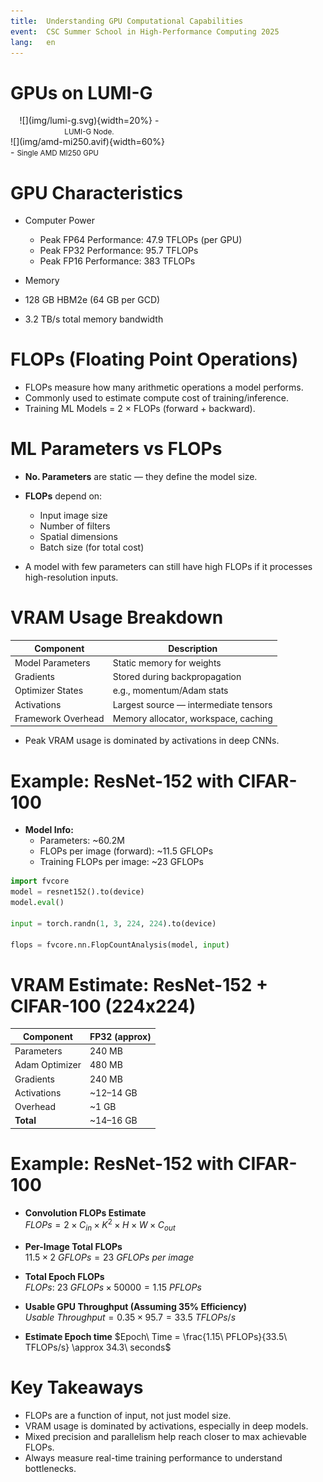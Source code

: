 ```yaml
---
title:  Understanding GPU Computational Capabilities
event:  CSC Summer School in High-Performance Computing 2025
lang:   en
---
```


# GPUs on LUMI-G

<div class="column"  style="width:50%; text-align: center;">
  ![](img/lumi-g.svg){width=20%}
  - <small>LUMI-G Node.</small>
</div>
<div class="column"  style="width:50%">
  ![](img/amd-mi250.avif){width=60%}
  - <small>Single AMD MI250 GPU</small>
</div>

# GPU Characteristics
- Computer Power
    - Peak FP64 Performance: 47.9 TFLOPs (per GPU)
    - Peak FP32 Performance: 95.7 TFLOPs
    - Peak FP16 Performance: 383 TFLOPs

- Memory
- 128 GB HBM2e (64 GB per GCD)
- 3.2 TB/s total memory bandwidth


# FLOPs (Floating Point Operations)

- FLOPs measure how many arithmetic operations a model performs.
- Commonly used to estimate compute cost of training/inference.
- Training ML Models = 2 × FLOPs (forward + backward).


# ML Parameters vs FLOPs

- **No. Parameters** are static — they define the model size.
- **FLOPs** depend on:
    - Input image size
    - Number of filters
    - Spatial dimensions
    - Batch size (for total cost)

- A model with few parameters can still have high FLOPs if it processes high-resolution inputs.

# VRAM Usage Breakdown

| Component            | Description                                  |
|---------------------|----------------------------------------------|
| Model Parameters     | Static memory for weights                    |
| Gradients            | Stored during backpropagation                |
| Optimizer States     | e.g., momentum/Adam stats                    |
| Activations          | Largest source — intermediate tensors        |
| Framework Overhead   | Memory allocator, workspace, caching         |

- Peak VRAM usage is dominated by activations in deep CNNs.

# Example: ResNet-152 with CIFAR-100

- **Model Info:**
    - Parameters: ~60.2M
    - FLOPs per image (forward): ~11.5 GFLOPs
    - Training FLOPs per image: ~23 GFLOPs

```python
import fvcore
model = resnet152().to(device)
model.eval()

input = torch.randn(1, 3, 224, 224).to(device)

flops = fvcore.nn.FlopCountAnalysis(model, input)
```

# VRAM Estimate: ResNet-152 + CIFAR-100 (224x224)

| Component          | FP32 (approx) |
|-------------------|---------------|
| Parameters         | 240 MB        |
| Adam  Optimizer    | 480 MB        |
| Gradients          | 240 MB        |
| Activations        | ~12–14 GB      |
| Overhead           | ~1 GB         |
| **Total**          | ~14–16 GB     |


# Example: ResNet-152 with CIFAR-100

- **Convolution FLOPs Estimate**  
$FLOPs = 2 \times C_{in} \times K^2 \times H \times W \times C_{out}$

- **Per-Image Total FLOPs**  
$11.5 \times 2\ GFLOPs = 23\ GFLOPs\ per\ image$

- **Total Epoch FLOPs**  
$FLOPs:\ 23\ GFLOPs \times 50000 = 1.15\ PFLOPs$


- **Usable GPU Throughput (Assuming 35% Efficiency)**  
$Usable\ Throughput = 0.35 \times 95.7 = 33.5\ TFLOPs/s$


- **Estimate Epoch time**
$Epoch\ Time = \frac{1.15\ PFLOPs}{33.5\ TFLOPs/s} \approx 34.3\ seconds$

# Key Takeaways

- FLOPs are a function of input, not just model size.
- VRAM usage is dominated by activations, especially in deep models.
- Mixed precision and parallelism help reach closer to max achievable FLOPs.
- Always measure real-time training performance to understand bottlenecks.
